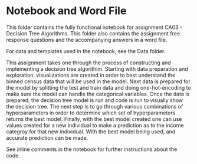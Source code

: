 # Notebook and Word File

This folder contains the fully functional notebook for assignment CA03 - Decision Tree Algorithms.  This folder also contains the assignment free response questions and the accompanying answers in a word file.

For data and templates used in the notebook, see the Data folder.

This assignment takes one through the process of constructing and implementing a decision tree algorithim.  Starting with data preparation and exploration, visualizations are created in order to best understand the binned census data that will be used in the model.  Next data is prepared for the model by splitting the test and train data and doing one-hot-encoding to make sure the model can handle the categorical variables.  Once the data is prepared, the decision tree model is run and code is run to visually show the decision tree.  The next step is to go through various combinations of hyperparameters in order to determine which set of hyperparameters returns the best model.  Finally, with the best model created one can use values created for a new individual to make a prediction as to the income categroy for that new individual.  With the best model being used, and accurate prediction can be made.

See inline comments in the notebook for further instructions about the code.
